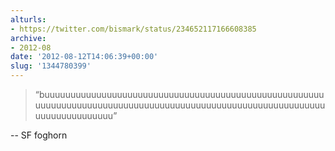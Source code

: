 ```yaml
---
alturls:
- https://twitter.com/bismark/status/234652117166608385
archive:
- 2012-08
date: '2012-08-12T14:06:39+00:00'
slug: '1344780399'
---
```


> “buuuuuuuuuuuuuuuuuuuuuuuuuuuuuuuuuuuuuuuuuuuuuuuuuuuuuuuuuuuuuuuuuuuuuuuuuuuuuuuuuuuuuuuuuuuuuuuuuuuuuuuuuuuuuuuuuuuuuuuuuuuuu”

-- SF foghorn

